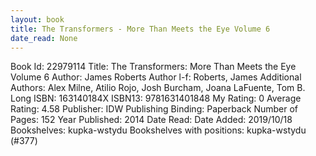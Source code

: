 ```yaml
---
layout: book
title: The Transformers - More Than Meets the Eye Volume 6
date_read: None
---
```


Book Id: 22979114
Title: The Transformers: More Than Meets the Eye Volume 6
Author: James Roberts
Author l-f: Roberts, James
Additional Authors: Alex Milne, Atilio Rojo, Josh Burcham, Joana LaFuente, Tom B. Long
ISBN: 163140184X
ISBN13: 9781631401848
My Rating: 0
Average Rating: 4.58
Publisher: IDW Publishing
Binding: Paperback
Number of Pages: 152
Year Published: 2014
Date Read: 
Date Added: 2019/10/18
Bookshelves: kupka-wstydu
Bookshelves with positions: kupka-wstydu (#377)

